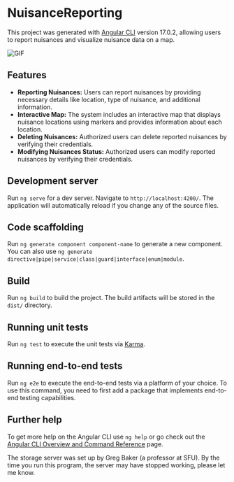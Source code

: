 # NuisanceReporting

This project was generated with [Angular CLI](https://github.com/angular/angular-cli) version 17.0.2, allowing users to report nuisances and visualize nuisance data on a map.

![GIF](./demonstration.gif)

## Features

- **Reporting Nuisances:** Users can report nuisances by providing necessary details like location, type of nuisance, and additional information.
- **Interactive Map:** The system includes an interactive map that displays nuisance locations using markers and provides information about each location.
- **Deleting Nuisances:** Authorized users can delete reported nuisances by verifying their credentials.
- **Modifying Nuisances Status:** Authorized users can modify reported nuisances by verifying their credentials.

## Development server

Run `ng serve` for a dev server. Navigate to `http://localhost:4200/`. The application will automatically reload if you change any of the source files.

## Code scaffolding

Run `ng generate component component-name` to generate a new component. You can also use `ng generate directive|pipe|service|class|guard|interface|enum|module`.

## Build

Run `ng build` to build the project. The build artifacts will be stored in the `dist/` directory.

## Running unit tests

Run `ng test` to execute the unit tests via [Karma](https://karma-runner.github.io).

## Running end-to-end tests

Run `ng e2e` to execute the end-to-end tests via a platform of your choice. To use this command, you need to first add a package that implements end-to-end testing capabilities.

## Further help

To get more help on the Angular CLI use `ng help` or go check out the [Angular CLI Overview and Command Reference](https://angular.io/cli) page.


The storage server was set up by Greg Baker (a professor at SFU). By the time you run this program, the server may have stopped working, please let me know. 
